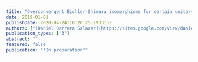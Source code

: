 ```yaml
---
title: "Overconvergent Eichler-Shimura isomorphisms for certain unitary groups"
date: 2019-01-01
publishDate: 2020-04-24T10:20:25.293315Z
authors: ["[Daniel Barrera Salazar](https://sites.google.com/view/danielbarrerasalazar/)", "Riccardo Brasca"]
publication_types: ["3"]
abstract: ""
featured: false
publication: "*In preparation*"
---
```


